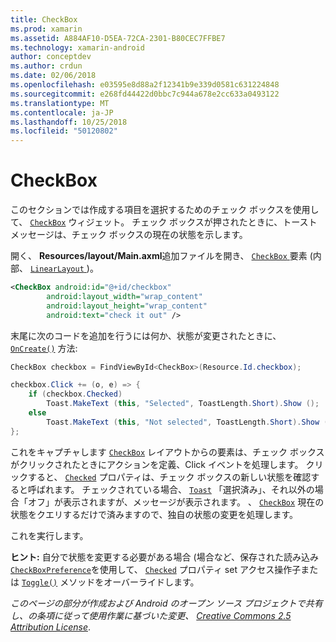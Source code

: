 ```yaml
---
title: CheckBox
ms.prod: xamarin
ms.assetid: A884AF10-D5EA-72CA-2301-B80CEC7FFBE7
ms.technology: xamarin-android
author: conceptdev
ms.author: crdun
ms.date: 02/06/2018
ms.openlocfilehash: e03595e8d88a2f12341b9e339d0581c631224848
ms.sourcegitcommit: e268fd44422d0bbc7c944a678e2cc633a0493122
ms.translationtype: MT
ms.contentlocale: ja-JP
ms.lasthandoff: 10/25/2018
ms.locfileid: "50120802"
---
```

# <a name="checkbox"></a>CheckBox

このセクションでは作成する項目を選択するためのチェック ボックスを使用して、 [`CheckBox`](https://developer.xamarin.com/api/type/Android.Widget.CheckBox)
ウィジェット。 チェック ボックスが押されたときに、トースト メッセージは、チェック ボックスの現在の状態を示します。

開く、 **Resources/layout/Main.axml**追加ファイルを開き、 [ `CheckBox` ](https://developer.xamarin.com/api/type/Android.Widget.CheckBox/)要素 (内部、 [ `LinearLayout` ](https://developer.xamarin.com/api/type/Android.Widget.LinearLayout))。

```xml
<CheckBox android:id="@+id/checkbox"
        android:layout_width="wrap_content"
        android:layout_height="wrap_content"
        android:text="check it out" />
```

末尾に次のコードを追加を行うには何か、状態が変更されたときに、 [`OnCreate()`](https://developer.xamarin.com/api/member/Android.App.Activity.OnCreate/p/Android.OS.Bundle/Android.OS.PersistableBundle)
方法:

```csharp
CheckBox checkbox = FindViewById<CheckBox>(Resource.Id.checkbox);

checkbox.Click += (o, e) => {
    if (checkbox.Checked)
        Toast.MakeText (this, "Selected", ToastLength.Short).Show ();
    else
        Toast.MakeText (this, "Not selected", ToastLength.Short).Show ();
};
```

これをキャプチャします [`CheckBox`](https://developer.xamarin.com/api/type/Android.Widget.CheckBox/)
レイアウトからの要素は、チェック ボックスがクリックされたときにアクションを定義、Click イベントを処理します。 クリックすると、 [`Checked`](https://developer.xamarin.com/api/property/Android.Widget.CompoundButton.Checked/)
プロパティは、チェック ボックスの新しい状態を確認すると呼ばれます。 チェックされている場合、 [`Toast`](https://developer.xamarin.com/api/type/Android.Widget.Toast/)
「選択済み」、それ以外の場合「オフ」が表示されますが、メッセージが表示されます。 、 [`CheckBox`](https://developer.xamarin.com/api/type/Android.Widget.CheckBox/)
現在の状態をクエリするだけで済みますので、独自の状態の変更を処理します。

これを実行します。

**ヒント:** 自分で状態を変更する必要がある場合 (場合など、保存された読み込み[ `CheckBoxPreference`](https://developer.xamarin.com/api/type/Android.Preferences.CheckBoxPreference)を使用して、 [`Checked`](https://developer.xamarin.com/api/property/Android.Widget.CompoundButton.Checked)
プロパティ set アクセス操作子または [`Toggle()`](https://developer.xamarin.com/api/member/Android.Widget.CompoundButton.Toggle)
メソッドをオーバーライドします。

*このページの部分が作成および Android のオープン ソース プロジェクトで共有し、の条項に従って使用作業に基づいた変更、*
[*Creative Commons 2.5 Attribution License*](http://creativecommons.org/licenses/by/2.5/).
